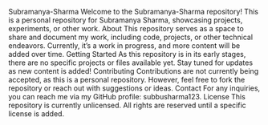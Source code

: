 Subramanya-Sharma
Welcome to the Subramanya-Sharma repository! This is a personal repository for Subramanya Sharma, showcasing projects, experiments, or other work.
About
This repository serves as a space to share and document my work, including code, projects, or other technical endeavors. Currently, it’s a work in progress, and more content will be added over time.
Getting Started
As this repository is in its early stages, there are no specific projects or files available yet. Stay tuned for updates as new content is added!
Contributing
Contributions are not currently being accepted, as this is a personal repository. However, feel free to fork the repository or reach out with suggestions or ideas.
Contact
For any inquiries, you can reach me via my GitHub profile: subbusharma123.
License
This repository is currently unlicensed. All rights are reserved until a specific license is added.
